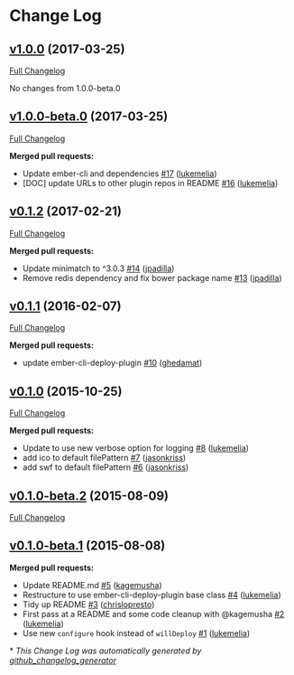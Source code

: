 # Change Log

## [v1.0.0](https://github.com/ember-cli-deploy/ember-cli-deploy-manifest/tree/v1.0.0) (2017-03-25)
[Full Changelog](https://github.com/ember-cli-deploy/ember-cli-deploy-manifest/compare/v1.0.0-beta.0...v1.0.0)

No changes from 1.0.0-beta.0

## [v1.0.0-beta.0](https://github.com/ember-cli-deploy/ember-cli-deploy-manifest/tree/v1.0.0-beta.0) (2017-03-25)
[Full Changelog](https://github.com/ember-cli-deploy/ember-cli-deploy-manifest/compare/v0.1.2...v1.0.0-beta.0)

**Merged pull requests:**

- Update ember-cli and dependencies [\#17](https://github.com/ember-cli-deploy/ember-cli-deploy-manifest/pull/17) ([lukemelia](https://github.com/lukemelia))
- \[DOC\] update URLs to other plugin repos in README [\#16](https://github.com/ember-cli-deploy/ember-cli-deploy-manifest/pull/16) ([lukemelia](https://github.com/lukemelia))

## [v0.1.2](https://github.com/ember-cli-deploy/ember-cli-deploy-manifest/tree/v0.1.2) (2017-02-21)
[Full Changelog](https://github.com/ember-cli-deploy/ember-cli-deploy-manifest/compare/v0.1.1...v0.1.2)

**Merged pull requests:**

- Update minimatch to ^3.0.3 [\#14](https://github.com/ember-cli-deploy/ember-cli-deploy-manifest/pull/14) ([jpadilla](https://github.com/jpadilla))
- Remove redis dependency and fix bower package name [\#13](https://github.com/ember-cli-deploy/ember-cli-deploy-manifest/pull/13) ([jpadilla](https://github.com/jpadilla))

## [v0.1.1](https://github.com/ember-cli-deploy/ember-cli-deploy-manifest/tree/v0.1.1) (2016-02-07)
[Full Changelog](https://github.com/ember-cli-deploy/ember-cli-deploy-manifest/compare/v0.1.0...v0.1.1)

**Merged pull requests:**

- update ember-cli-deploy-plugin [\#10](https://github.com/ember-cli-deploy/ember-cli-deploy-manifest/pull/10) ([ghedamat](https://github.com/ghedamat))

## [v0.1.0](https://github.com/ember-cli-deploy/ember-cli-deploy-manifest/tree/v0.1.0) (2015-10-25)
[Full Changelog](https://github.com/ember-cli-deploy/ember-cli-deploy-manifest/compare/v0.1.0-beta.2...v0.1.0)

**Merged pull requests:**

- Update to use new verbose option for logging [\#8](https://github.com/ember-cli-deploy/ember-cli-deploy-manifest/pull/8) ([lukemelia](https://github.com/lukemelia))
- add ico to default filePattern [\#7](https://github.com/ember-cli-deploy/ember-cli-deploy-manifest/pull/7) ([jasonkriss](https://github.com/jasonkriss))
- add swf to default filePattern [\#6](https://github.com/ember-cli-deploy/ember-cli-deploy-manifest/pull/6) ([jasonkriss](https://github.com/jasonkriss))

## [v0.1.0-beta.2](https://github.com/ember-cli-deploy/ember-cli-deploy-manifest/tree/v0.1.0-beta.2) (2015-08-09)
[Full Changelog](https://github.com/ember-cli-deploy/ember-cli-deploy-manifest/compare/v0.1.0-beta.1...v0.1.0-beta.2)

## [v0.1.0-beta.1](https://github.com/ember-cli-deploy/ember-cli-deploy-manifest/tree/v0.1.0-beta.1) (2015-08-08)
**Merged pull requests:**

- Update README.md [\#5](https://github.com/ember-cli-deploy/ember-cli-deploy-manifest/pull/5) ([kagemusha](https://github.com/kagemusha))
- Restructure to use ember-cli-deploy-plugin base class [\#4](https://github.com/ember-cli-deploy/ember-cli-deploy-manifest/pull/4) ([lukemelia](https://github.com/lukemelia))
- Tidy up README [\#3](https://github.com/ember-cli-deploy/ember-cli-deploy-manifest/pull/3) ([chrislopresto](https://github.com/chrislopresto))
- First pass at a README and some code cleanup with @kagemusha [\#2](https://github.com/ember-cli-deploy/ember-cli-deploy-manifest/pull/2) ([lukemelia](https://github.com/lukemelia))
- Use new `configure` hook instead of `willDeploy` [\#1](https://github.com/ember-cli-deploy/ember-cli-deploy-manifest/pull/1) ([lukemelia](https://github.com/lukemelia))



\* *This Change Log was automatically generated by [github_changelog_generator](https://github.com/skywinder/Github-Changelog-Generator)*
